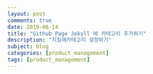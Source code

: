 ```yaml
---
layout: post
comments: true
date: 2019-06-14
title: "Github Page Jekyll 에 카테고리 추가하기"
description: "지킬에카테고리 설정하기"
subject: blog
categories: [product_management]
tags: [product_management]
---
```

